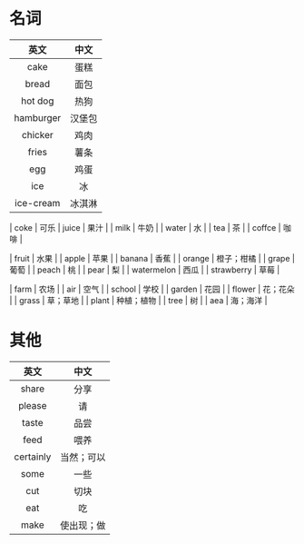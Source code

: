 # 名词
|英文|中文|
|:---:|:---:|
| cake | 蛋糕 |
| bread | 面包 |
| hot dog | 热狗 |
| hamburger | 汉堡包 |
| chicker | 鸡肉 |
| fries | 薯条 |
| egg | 鸡蛋 |
| ice | 冰 |
| ice-cream | 冰淇淋 |

| coke | 可乐
| juice | 果汁 | 
| milk | 牛奶 |
| water | 水 |
| tea | 茶 |
| coffce | 咖啡 |

| fruit | 水果 |
| apple | 苹果 |
| banana | 香蕉 |
| orange | 橙子；柑橘 |
| grape | 葡萄 |
| peach | 桃 |
| pear | 梨 |
| watermelon | 西瓜 |
| strawberry | 草莓 |

| farm | 农场 |
| air | 空气 |
| school | 学校 |
| garden | 花园 |
| flower | 花；花朵 |
| grass | 草；草地 |
| plant | 种植；植物 |
| tree | 树 |
| aea | 海；海洋 |





# 其他
|英文|中文|
|:---:|:---:|
| share | 分享 |
| please | 请 |
| taste | 品尝 |
| feed | 喂养 |
| certainly | 当然；可以 |
| some | 一些 |
| cut | 切块 |
| eat | 吃 |
| make | 使出现；做 |

